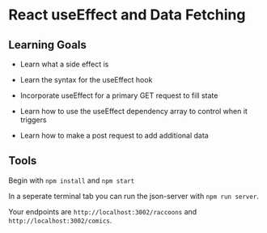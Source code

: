 # React useEffect and Data Fetching

## Learning Goals

- Learn what a side effect is

- Learn the syntax for the useEffect hook

- Incorporate useEffect for a primary GET request to fill state

- Learn how to use the useEffect dependency array to control when it triggers

- Learn how to make a post request to add additional data

## Tools

Begin with `npm install` and `npm start`

In a seperate terminal tab you can run the json-server with `npm run server`.

Your endpoints are `http://localhost:3002/raccoons` and `http://localhost:3002/comics`.
